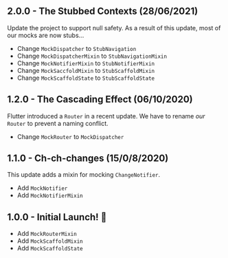 ## 2.0.0 - The Stubbed Contexts (28/06/2021)

Update the project to support null safety. As a result of this update, most of our mocks
are now stubs...

- Change `MockDispatcher` to `StubNavigation`
- Change `MockDispatcherMixin` to `StubNavigationMixin`
- Change `MockNotifierMixin` to `StubNotifierMixin`
- Change `MockSaccfoldMixin` to `StubScaffoldMixin`
- Change `MockScaffoldState` to `StubScaffoldState`

## 1.2.0 - The Cascading Effect (06/10/2020)

Flutter introduced a `Router` in a recent update. We have to rename _our_ `Router` to
prevent a naming conflict.

- Change `MockRouter` to `MockDispatcher`

## 1.1.0 - Ch-ch-changes (15/0/8/2020)
This update adds a mixin for mocking `ChangeNotifier`.

- Add `MockNotifier`
- Add `MockNotifierMixin`

## 1.0.0 - Initial Launch! 🚀

- Add `MockRouterMixin`
- Add `MockScaffoldMixin`
- Add `MockScaffoldState`